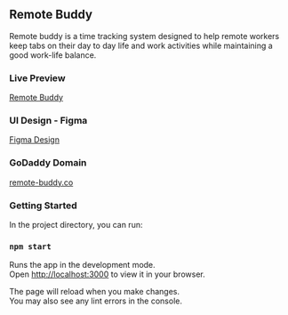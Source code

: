 ## Remote Buddy

Remote buddy is a time tracking system designed to help remote workers keep tabs on their day to day life and work activities while maintaining a good work-life balance.

### Live Preview
[Remote Buddy](https://remotebuddy.netlify.app/)

### UI Design - Figma
[Figma Design](https://www.figma.com/file/o2VgXJandg2pOsoWc9xtox/Hackfest-2.0?node-id=171%3A874)

### GoDaddy Domain
[remote-buddy.co](https://remote-buddy.co/)


### Getting Started
In the project directory, you can run:

### `npm start`

Runs the app in the development mode.\
Open [http://localhost:3000](http://localhost:3000) to view it in your browser.

The page will reload when you make changes.\
You may also see any lint errors in the console.
